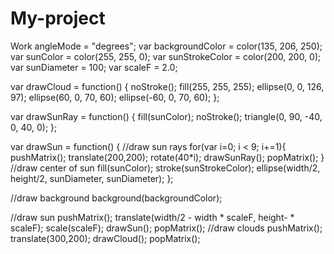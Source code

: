 # My-project
Work
angleMode = "degrees";
var backgroundColor = color(135, 206, 250);
var sunColor = color(255, 255, 0);
var sunStrokeColor = color(200, 200, 0);
var sunDiameter = 100;
var scaleF = 2.0;

var drawCloud = function() {
    noStroke();
    fill(255, 255, 255);
    ellipse(0, 0, 126, 97);
    ellipse(60, 0, 70, 60);
    ellipse(-60, 0, 70, 60);
};

var drawSunRay = function() {
    fill(sunColor);
    noStroke();
    triangle(0, 90, -40, 0, 40, 0);
};

var drawSun = function() {
    //draw sun rays
    for(var i=0; i < 9; i+=1){
    pushMatrix();
    translate(200,200);
    rotate(40*i);
    drawSunRay();
    popMatrix();
}
    //draw center of sun
    fill(sunColor);
    stroke(sunStrokeColor);
    ellipse(width/2, height/2, sunDiameter, sunDiameter);
};

//draw background
background(backgroundColor);

//draw sun
pushMatrix();
translate(width/2 - width * scaleF, height-  * scaleF);
scale(scaleF);
drawSun();
popMatrix();
//draw clouds
pushMatrix();
translate(300,200);
drawCloud();
popMatrix();
